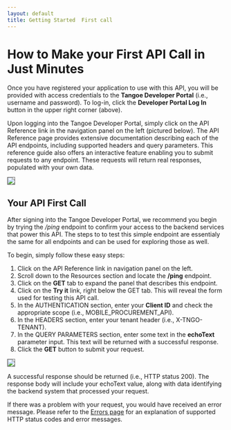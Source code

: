 ```yaml
---
layout: default
title: Getting Started  First call
---
```



# How to Make your First API Call in Just Minutes

Once you have registered your application to use with this API, you will be provided with access credentials to the **Tangoe Developer Portal** (i.e., username and password). To log-in, click the **Developer Portal Log In** button in the upper right corner (above).

Upon logging into the Tangoe Developer Portal, simply click on the API Reference link in the navigation panel on the left (pictured below). The API Reference page provides extensive documentation describing each of the API endpoints, including supported headers and query parameters. This reference guide also offers an interactive feature enabling you to submit requests to any endpoint. These requests will return real responses, populated with your own data.

<img src="{{site.url}}images/screens/devportal.jpg" style="border:1px solid #666;" />

<br/>



## **Your API First Call**

After signing into the Tangoe Developer Portal, we recommend you begin by trying the */ping* endpoint to confirm your access to the backend services that power this API. The steps to to test this simple endpoint are essentialy the same for all endpoints and can be used for exploring those as well.

To begin, simply follow these easy steps:

1. Click on the API Reference link in navigation panel on the left.
1. Scroll down to the Resources section and locate the **/ping** endpoint. 
1. Click on the **GET** tab to expand the panel that describes this endpoint.
1. Click on the **Try it** link, right below the GET tab. This will reveal the form used for testing this API call. 
1. In the AUTHENTICATION section, enter your **Client ID** and check the appropriate scope (i.e., MOBILE_PROCUREMENT_API). 
1. In the HEADERS section, enter your tenant header (i.e., X-TNGO-TENANT).
1. In the QUERY PARAMETERS section, enter some text in the **echoText** parameter input. This text will be returned with a successful response.
1. Click the **GET** button to submit your request.


<img src="{{site.url}}images/screens/ping.png" style="border:1px solid #666;" />
<br/>

A successful response should be returned (i.e., HTTP status 200). The response body will include your echoText value, along with data identifying the backend system that processed your request. 

If there was a problem with your request, you would have received an error message. Please refer to the <a href="{{site.url}}concepts/errors/">Errors page</a> for an explanation of supported HTTP status codes and error messages.

<br />

